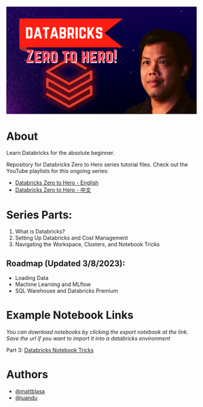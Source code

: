![Logo](https://github.com/DataLife360/Databricks-Zero-to-Hero/blob/main/Images/main.png)

# About 
Learn Databricks for the absolute beginner. 

Repository for Databricks Zero to Hero series tutorial files. 
Check out the YouTube playlists for this ongoing series: 
* [Databricks Zero to Hero - English](https://youtube.com/playlist?list=PLefiSNPUtQ5FcvdeAUkn-4-GzpkXEEQAc)
* [Databricks Zero to Hero - 中文](https://youtube.com/playlist?list=PLefiSNPUtQ5HUvethTJF3KKBaNbdLhpef)

# Series Parts: 
1. What is Databricks? 
2. Setting Up Databricks and Cost Management
3. Navigating the Workspace, Clusters, and Notebook Tricks

## Roadmap (Updated 3/8/2023):
* Loading Data 
* Machine Learning and MLflow
* SQL Warehouse and Databricks Premium 

# Example Notebook Links
*You can download notebooks by clicking the export notebook at the link. Save the url if you want to import it into a databricks environment*

Part 3:
[Databricks Notebook Tricks](https://datalife360.github.io/azure-databricks/Cell_Magic_Examples.html)


# Authors
- [@mattblasa](https://www.github.com/mattblasa )
- [@juandu](https://github.com/curlycuckoo)
